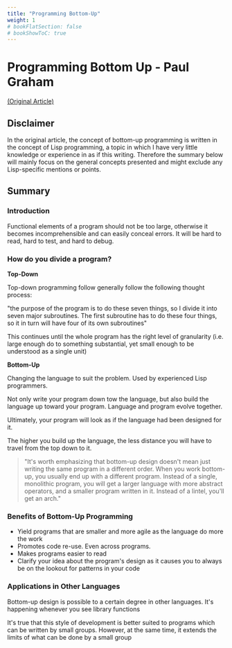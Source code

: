 ```yaml
---
title: "Programming Bottom-Up"
weight: 1
# bookFlatSection: false
# bookShowToC: true
---
```


# Programming Bottom Up - Paul Graham

[(Original Article)](http://www.paulgraham.com/progbot.html)

## Disclaimer

In the original article, the concept of bottom-up programming is written in the concept of Lisp programming, a topic in which I have very little knowledge or experience in as if this writing. Therefore the summary below will mainly focus on the general concepts presented and might exclude any Lisp-specific mentions or points.

## Summary

### Introduction

Functional elements of a program should not be too large, otherwise it becomes incomprehensible and can easily conceal errors. It will be hard to read, hard to test, and hard to debug.

### How do you divide a program?

**Top-Down**

Top-down programming follow generally follow the following thought process:

"the purpose of the program is to do these seven things, so I divide it into seven major subroutines. The first subroutine has to do these four things, so it in turn will have four of its own subroutines"

This continues until the whole program has the right level of granularity (i.e. large enough do to something substantial, yet small enough to be understood as a single unit)

**Bottom-Up**

Changing the language to suit the problem. Used by experienced Lisp programmers.

Not only write your program down tow the language, but also build the language up toward your program. Language and program evolve together.

Ultimately, your program will look as if the language had been designed for it.

The higher you build up the language, the less distance you will have to travel from the top down to it.

> "It's worth emphasizing that bottom-up design doesn't mean just writing the same program in a different order. When you work bottom-up, you usually end up with a different program. Instead of a single, monolithic program, you will get a larger language with more abstract operators, and a smaller program written in it. Instead of a lintel, you'll get an arch."

### Benefits of Bottom-Up Programming

- Yield programs that are smaller and more agile as the language do more the work
- Promotes code re-use. Even across programs.
- Makes programs easier to read
- Clarify your idea about the program's design as it causes you to always be on the lookout for patterns in your code

### Applications in Other Languages

Bottom-up design is possible to a certain degree in other languages. It's happening whenever you see library functions

It's true that this style of development is better suited to programs which can be written by small groups. However, at the same time, it extends the limits of what can be done by a small group